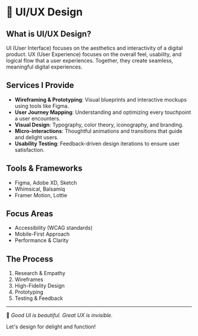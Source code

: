 # 🎨 UI/UX Design

## What is UI/UX Design?

UI (User Interface) focuses on the aesthetics and interactivity of a digital product. UX (User Experience) focuses on the overall feel, usability, and logical flow that a user experiences. Together, they create seamless, meaningful digital experiences.

## Services I Provide

* **Wireframing & Prototyping**: Visual blueprints and interactive mockups using tools like Figma.
* **User Journey Mapping**: Understanding and optimizing every touchpoint a user encounters.
* **Visual Design**: Typography, color theory, iconography, and branding.
* **Micro-interactions**: Thoughtful animations and transitions that guide and delight users.
* **Usability Testing**: Feedback-driven design iterations to ensure user satisfaction.

## Tools & Frameworks

* Figma, Adobe XD, Sketch
* Whimsical, Balsamiq
* Framer Motion, Lottie

## Focus Areas

* Accessibility (WCAG standards)
* Mobile-First Approach
* Performance & Clarity

## The Process

1. Research & Empathy
2. Wireframes
3. High-Fidelity Design
4. Prototyping
5. Testing & Feedback

---

🎯 *Good UI is beautiful. Great UX is invisible.*

Let's design for delight and function!
